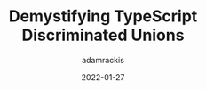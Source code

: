 ---
author: adamrackis
date: 2022-01-27
draft: true
publisher: css
tags:
  - typescript
target_url: https://css-tricks.com/typescript-discriminated-unions/
title: Demystifying TypeScript Discriminated Unions
---